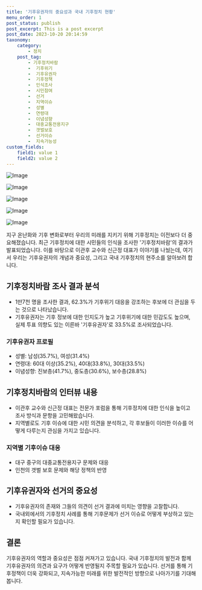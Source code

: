 ```yaml
---
title: '기후유권자의 중요성과 국내 기후정치 현황'
menu_order: 1
post_status: publish
post_excerpt: This is a post excerpt
post_date: 2023-10-20 20:14:59
taxonomy:
    category:
        - 정치
    post_tag:
        - 기후정치바람
        -  기후위기
        -  기후유권자
        -  기후정책
        -  인식조사
        -  시민참여
        -  선거
        -  지역이슈
        -  성별
        -  연령대
        -  이념성향
        -  대중교통전용지구
        -  갯벌보호
        -  선거이슈
        -  지속가능성
custom_fields:
    field1: value 1
    field2: value 2
---
```


![Image](https://imgnews.pstatic.net/image/036/2024/02/06/0000049389_001_20240206121301080.jpg?type=w647)

![Image](https://imgnews.pstatic.net/image/036/2024/02/06/0000049389_002_20240206121301123.jpg?type=w647)

![Image](https://imgnews.pstatic.net/image/036/2024/02/06/0000049389_003_20240206121301166.jpg?type=w647)

![Image](https://imgnews.pstatic.net/image/036/2024/02/06/0000049389_004_20240206121301198.jpg?type=w647)

![Image](https://imgnews.pstatic.net/image/036/2024/02/06/0000049389_005_20240206121301241.jpg?type=w647)


지구 온난화와 기후 변화로부터 우리의 미래를 지키기 위해 기후정치는 이전보다 더 중요해졌습니다. 최근 기후정치에 대한 시민들의 인식을 조사한 '기후정치바람'의 결과가 발표되었습니다. 이를 바탕으로 이관후 교수와 신근정 대표가 이야기를 나눴는데, 여기서 우리는 기후유권자의 개념과 중요성, 그리고 국내 기후정치의 현주소를 알아보려 합니다.

## 기후정치바람 조사 결과 분석
- 1만7천 명을 조사한 결과, 62.3%가 기후위기 대응을 강조하는 후보에 더 관심을 두는 것으로 나타났습니다.
- 기후유권자는 기후 정보에 대한 인지도가 높고 기후위기에 대한 민감도도 높으며, 실제 투표 의향도 있는 이른바 '기후유권자'로 33.5%로 조사되었습니다.

### 기후유권자 프로필
- 성별: 남성(35.7%), 여성(31.4%)
- 연령대: 60대 이상(35.2%), 40대(33.8%), 30대(33.5%)
- 이념성향: 진보층(41.7%), 중도층(30.6%), 보수층(28.8%)

## 기후정치바람의 인터뷰 내용
- 이관후 교수와 신근정 대표는 전문가 포럼을 통해 기후정치에 대한 인식을 높이고 조사 방식과 문항을 고민해왔습니다.
- 지역별로도 기후 이슈에 대한 시민 의견을 분석하고, 각 후보들이 이러한 이슈를 어떻게 다루는지 관심을 가지고 있습니다.

### 지역별 기후이슈 대응
- 대구 중구의 대중교통전용지구 문제와 대응
- 인천의 갯벌 보호 문제와 해당 정책의 반영

## 기후유권자와 선거의 중요성
- 기후유권자의 존재와 그들의 의견이 선거 결과에 미치는 영향을 고찰합니다.
- 국내외에서의 기후정치 사례를 통해 기후문제가 선거 이슈로 어떻게 부상하고 있는지 확인할 필요가 있습니다.

## 결론
기후유권자의 역할과 중요성은 점점 커져가고 있습니다. 국내 기후정치의 발전과 함께 기후유권자의 의견과 요구가 어떻게 반영될지 주목할 필요가 있습니다. 선거를 통해 기후정책이 더욱 강화되고, 지속가능한 미래를 위한 발전적인 방향으로 나아가기를 기대해 봅니다.
